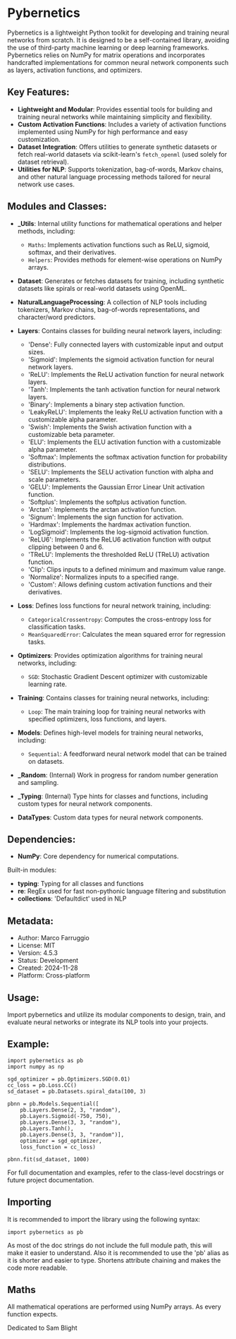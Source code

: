 Pybernetics
===========

Pybernetics is a lightweight Python toolkit for developing and training neural networks from scratch. 
It is designed to be a self-contained library, avoiding the use of third-party machine learning 
or deep learning frameworks. Pybernetics relies on NumPy for matrix operations and incorporates 
handcrafted implementations for common neural network components such as layers, activation functions, 
and optimizers.

Key Features:
-------------
- **Lightweight and Modular**: Provides essential tools for building and training neural networks 
  while maintaining simplicity and flexibility.
- **Custom Activation Functions**: Includes a variety of activation functions implemented using NumPy 
  for high performance and easy customization.
- **Dataset Integration**: Offers utilities to generate synthetic datasets or fetch real-world datasets 
  via scikit-learn's `fetch_openml` (used solely for dataset retrieval).
- **Utilities for NLP**: Supports tokenization, bag-of-words, Markov chains, and other natural 
  language processing methods tailored for neural network use cases.

Modules and Classes:
--------------------
- **_Utils**: Internal utility functions for mathematical operations and helper methods, including:
    - `Maths`: Implements activation functions such as ReLU, sigmoid, softmax, and their derivatives.
    - `Helpers`: Provides methods for element-wise operations on NumPy arrays.

- **Dataset**: Generates or fetches datasets for training, including synthetic datasets 
    like spirals or real-world datasets using OpenML.

- **NaturalLanguageProcessing**: A collection of NLP tools including tokenizers, Markov chains, 
    bag-of-words representations, and character/word predictors.

- **Layers**: Contains classes for building neural network layers, including:
    - 'Dense': Fully connected layers with customizable input and output sizes.
    - 'Sigmoid': Implements the sigmoid activation function for neural network layers.
    - 'ReLU': Implements the ReLU activation function for neural network layers.
    - 'Tanh': Implements the tanh activation function for neural network layers.
    - 'Binary': Implements a binary step activation function.
    - 'LeakyReLU': Implements the leaky ReLU activation function with a customizable alpha parameter.
    - 'Swish': Implements the Swish activation function with a customizable beta parameter.
    - 'ELU': Implements the ELU activation function with a customizable alpha parameter.
    - 'Softmax': Implements the softmax activation function for probability distributions.
    - 'SELU': Implements the SELU activation function with alpha and scale parameters.
    - 'GELU': Implements the Gaussian Error Linear Unit activation function.
    - 'Softplus': Implements the softplus activation function.
    - 'Arctan': Implements the arctan activation function.
    - 'Signum': Implements the sign function for activation.
    - 'Hardmax': Implements the hardmax activation function.
    - 'LogSigmoid': Implements the log-sigmoid activation function.
    - 'ReLU6': Implements the ReLU6 activation function with output clipping between 0 and 6.
    - 'TReLU': Implements the thresholded ReLU (TReLU) activation function.
    - 'Clip': Clips inputs to a defined minimum and maximum value range.
    - 'Normalize': Normalizes inputs to a specified range.
    - 'Custom': Allows defining custom activation functions and their derivatives.

- **Loss**: Defines loss functions for neural network training, including:
    - `CategoricalCrossentropy`: Computes the cross-entropy loss for classification tasks.
    - `MeanSquaredError`: Calculates the mean squared error for regression tasks.

- **Optimizers**: Provides optimization algorithms for training neural networks, including:
    - `SGD`: Stochastic Gradient Descent optimizer with customizable learning rate.

- **Training**: Contains classes for training neural networks, including:
    - `Loop`: The main training loop for training neural networks with specified optimizers, 
        loss functions, and layers.

- **Models**: Defines high-level models for training neural networks, including:
    - `Sequential`: A feedforward neural network model that can be trained on datasets.

- **_Random**: (Internal) Work in progress for random number generation and sampling.

- **_Typing**: (Internal) Type hints for classes and functions, including custom types for neural network components.

- **DataTypes**: Custom data types for neural network components.

Dependencies:
-------------
- **NumPy**: Core dependency for numerical computations.

Built-in modules:
- **typing**: Typing for all classes and functions
- **re**: RegEx used for fast non-pythonic language filtering and substitution
- **collections**: 'Defaultdict' used in NLP

Metadata:
---------
- Author: Marco Farruggio
- License: MIT
- Version: 4.5.3
- Status: Development
- Created: 2024-11-28
- Platform: Cross-platform

Usage:
------
Import pybernetics and utilize its modular components to design, train, and evaluate neural networks 
or integrate its NLP tools into your projects.

Example:
--------
```
import pybernetics as pb
import numpy as np

sgd_optimizer = pb.Optimizers.SGD(0.01)
cc_loss = pb.Loss.CC()
sd_dataset = pb.Datasets.spiral_data(100, 3)

pbnn = pb.Models.Sequential([
    pb.Layers.Dense(2, 3, "random"),
    pb.Layers.Sigmoid(-750, 750),
    pb.Layers.Dense(3, 3, "random"),
    pb.Layers.Tanh(),
    pb.Layers.Dense(3, 3, "random")],
    optimizer = sgd_optimizer,
    loss_function = cc_loss)

pbnn.fit(sd_dataset, 1000)
```

For full documentation and examples, refer to the class-level docstrings or future project documentation.

Importing
---------

It is recommended to import the library using the following syntax:

```
import pybernetics as pb
```

As most of the doc strings do not include the full module path, this will make it easier to understand.
Also it is recommended to use the 'pb' alias as it is shorter and easier to type.
Shortens attribute chaining and makes the code more readable.

Maths
-----

All mathematical operations are performed using NumPy arrays. As every function expects.

Dedicated to Sam Blight
